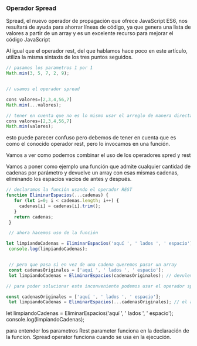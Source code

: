
### Operador Spread

Spread, el nuevo operador de propagación que ofrece JavaScript ES6, nos resultará de ayuda para ahorrar líneas de código, ya que genera una lista de valores a partir de un array y es un excelente recurso para mejorar el código JavaScript

Al igual que el operador rest, del que hablamos hace poco en este artículo, utiliza la misma sintaxis de los tres puntos seguidos.


`````javascript
// pasamos los parametros 1 por 1
Math.min(3, 5, 7, 2, 9);


// usamos el operador spread

cons valores=[2,3,4,56,7]
Math.min(...valores);

// tener en cuenta que no es lo mismo usar el arreglo de manera directa en el metodo Min , esto generaría un error en la ejecución
cons valores=[2,3,4,56,7]
Math.min(valores);
`````

esto puede parecer confuso pero debemos de tener en cuenta que es como el conocido operador rest, pero lo invocamos en una función.


Vamos a ver como podemos combinar el uso de los operadores spred y rest

Vamos a poner como ejemplo una función que admite cualquier cantidad de cadenas por parámetro y devuelve un array con esas mismas cadenas, eliminando los espacios vacios de antes y después.

`````javascript
// declaramos la función usando el operador REST
function EliminarEspacios(...cadenas) {
   for (let i=0; i < cadenas.length; i++) {
     cadenas[i] = cadenas[i].trim();
   }
   return cadenas;
 }

 // ahora hacemos uso de la función

let limpiandoCadenas = EliminarEspacios('aquí ', ' lados ', ' espacio');
 console.log(limpiandoCadenas);


 // pero que pasa si en vez de una cadena queremos pasar un array 
 const cadenasOriginales = ['aquí ', ' lados ', ' espacio'];
 let limpiandoCadenas = EliminarEspacios(cadenasOriginales); // devuleve un error

// para poder solucionar este inconveniente podemos usar el operador spread

const cadenasOriginales = ['aquí ', ' lados ', ' espacio'];
 let limpiandoCadenas = EliminarEspacios(...cadenasOriginales); // el array se convertira en una lista de parametros que es lo que requiere la función.

`````

let limpiandoCadenas = EliminarEspacios('aquí ', ' lados ', ' espacio');
 console.log(limpiandoCadenas);


para entender los parametros 
Rest parameter funciona en la declaración de la funcion.
Spread operator funciona cuando se usa en la ejecución.